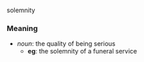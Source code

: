 solemnity
### Meaning
+ _noun_: the quality of being serious
    + __eg__: the solemnity of a funeral service

